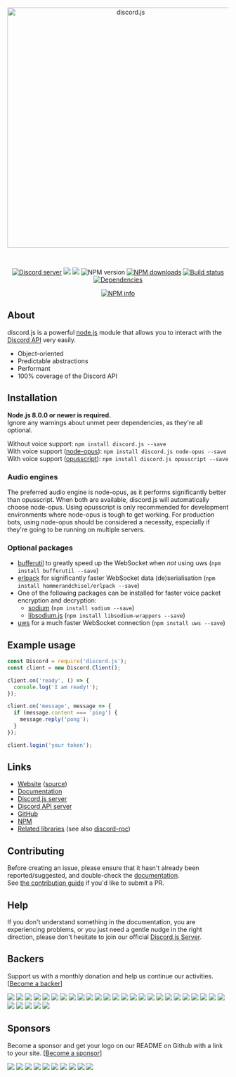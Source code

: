 <div align="center">
  <br />
  <p>
    <a href="https://discord.js.org"><img src="https://discord.js.org/static/logo.svg" width="546" alt="discord.js" /></a>
  </p>
  <br />
  <p>
    <a href="https://discord.gg/bRCvFy9"><img src="https://discordapp.com/api/guilds/222078108977594368/embed.png" alt="Discord server" /></a>
    <a href="https://www.npmjs.com/package/discordjs"><a href="#backers" alt="sponsors on Open Collective"><img src="https://opencollective.com/discord.js/backers/badge.svg" /></a> <a href="#sponsors" alt="Sponsors on Open Collective"><img src="https://opencollective.com/discordjs/sponsors/badge.svg" /></a> <img src="https://img.shields.io/npm/v/discord.js.svg?maxAge=3600" alt="NPM version" /></a>
    <a href="https://www.npmjs.com/package/discord.js"><img src="https://img.shields.io/npm/dt/discord.js.svg?maxAge=3600" alt="NPM downloads" /></a>
    <a href="https://travis-ci.org/hydrabolt/discord.js"><img src="https://travis-ci.org/hydrabolt/discord.js.svg" alt="Build status" /></a>
    <a href="https://david-dm.org/hydrabolt/discord.js"><img src="https://img.shields.io/david/hydrabolt/discord.js.svg?maxAge=3600" alt="Dependencies" /></a>
  </p>
  <p>
    <a href="https://nodei.co/npm/discord.js/"><img src="https://nodei.co/npm/discord.js.png?downloads=true&stars=true" alt="NPM info" /></a>
  </p>
</div>

## About
discord.js is a powerful [node.js](https://nodejs.org) module that allows you to interact with the
[Discord API](https://discordapp.com/developers/docs/intro) very easily.

- Object-oriented
- Predictable abstractions
- Performant
- 100% coverage of the Discord API

## Installation
**Node.js 8.0.0 or newer is required.**  
Ignore any warnings about unmet peer dependencies, as they're all optional.

Without voice support: `npm install discord.js --save`  
With voice support ([node-opus](https://www.npmjs.com/package/node-opus)): `npm install discord.js node-opus --save`  
With voice support ([opusscript](https://www.npmjs.com/package/opusscript)): `npm install discord.js opusscript --save`

### Audio engines
The preferred audio engine is node-opus, as it performs significantly better than opusscript. When both are available, discord.js will automatically choose node-opus.
Using opusscript is only recommended for development environments where node-opus is tough to get working.
For production bots, using node-opus should be considered a necessity, especially if they're going to be running on multiple servers.

### Optional packages
- [bufferutil](https://www.npmjs.com/package/bufferutil) to greatly speed up the WebSocket when *not* using uws (`npm install bufferutil --save`)
- [erlpack](https://github.com/hammerandchisel/erlpack) for significantly faster WebSocket data (de)serialisation (`npm install hammerandchisel/erlpack --save`)
- One of the following packages can be installed for faster voice packet encryption and decryption:
    - [sodium](https://www.npmjs.com/package/sodium) (`npm install sodium --save`)
    - [libsodium.js](https://www.npmjs.com/package/libsodium-wrappers) (`npm install libsodium-wrappers --save`)
- [uws](https://www.npmjs.com/package/uws) for a much faster WebSocket connection (`npm install uws --save`)

## Example usage
```js
const Discord = require('discord.js');
const client = new Discord.Client();

client.on('ready', () => {
  console.log('I am ready!');
});

client.on('message', message => {
  if (message.content === 'ping') {
    message.reply('pong');
  }
});

client.login('your token');
```

## Links
* [Website](https://discord.js.org/) ([source](https://github.com/hydrabolt/discord.js-site))
* [Documentation](https://discord.js.org/#/docs)
* [Discord.js server](https://discord.gg/bRCvFy9)
* [Discord API server](https://discord.gg/rV4BwdK)
* [GitHub](https://github.com/hydrabolt/discord.js)
* [NPM](https://www.npmjs.com/package/discord.js)
* [Related libraries](https://discordapi.com/unofficial/libs.html) (see also [discord-rpc](https://www.npmjs.com/package/discord-rpc))

## Contributing
Before creating an issue, please ensure that it hasn't already been reported/suggested, and double-check the
[documentation](https://discord.js.org/#/docs).  
See [the contribution guide](https://github.com/hydrabolt/discord.js/blob/master/.github/CONTRIBUTING.md) if you'd like to submit a PR.

## Help
If you don't understand something in the documentation, you are experiencing problems, or you just need a gentle
nudge in the right direction, please don't hesitate to join our official [Discord.js Server](https://discord.gg/bRCvFy9).


## Backers

Support us with a monthly donation and help us continue our activities. [[Become a backer](https://opencollective.com/discord.js#backer)]

<a href="https://opencollective.com/discordjs/backer/0/website" target="_blank"><img src="https://opencollective.com/discordjs/backer/0/avatar.svg"></a>
<a href="https://opencollective.com/discordjs/backer/1/website" target="_blank"><img src="https://opencollective.com/discordjs/backer/1/avatar.svg"></a>
<a href="https://opencollective.com/discordjs/backer/2/website" target="_blank"><img src="https://opencollective.com/discordjs/backer/2/avatar.svg"></a>
<a href="https://opencollective.com/discordjs/backer/3/website" target="_blank"><img src="https://opencollective.com/discordjs/backer/3/avatar.svg"></a>
<a href="https://opencollective.com/discordjs/backer/4/website" target="_blank"><img src="https://opencollective.com/discordjs/backer/4/avatar.svg"></a>
<a href="https://opencollective.com/discordjs/backer/5/website" target="_blank"><img src="https://opencollective.com/discordjs/backer/5/avatar.svg"></a>
<a href="https://opencollective.com/discordjs/backer/6/website" target="_blank"><img src="https://opencollective.com/discordjs/backer/6/avatar.svg"></a>
<a href="https://opencollective.com/discordjs/backer/7/website" target="_blank"><img src="https://opencollective.com/discordjs/backer/7/avatar.svg"></a>
<a href="https://opencollective.com/discordjs/backer/8/website" target="_blank"><img src="https://opencollective.com/discordjs/backer/8/avatar.svg"></a>
<a href="https://opencollective.com/discordjs/backer/9/website" target="_blank"><img src="https://opencollective.com/discordjs/backer/9/avatar.svg"></a>
<a href="https://opencollective.com/discordjs/backer/10/website" target="_blank"><img src="https://opencollective.com/discordjs/backer/10/avatar.svg"></a>
<a href="https://opencollective.com/discordjs/backer/11/website" target="_blank"><img src="https://opencollective.com/discordjs/backer/11/avatar.svg"></a>
<a href="https://opencollective.com/discordjs/backer/12/website" target="_blank"><img src="https://opencollective.com/discordjs/backer/12/avatar.svg"></a>
<a href="https://opencollective.com/discordjs/backer/13/website" target="_blank"><img src="https://opencollective.com/discordjs/backer/13/avatar.svg"></a>
<a href="https://opencollective.com/discordjs/backer/14/website" target="_blank"><img src="https://opencollective.com/discordjs/backer/14/avatar.svg"></a>
<a href="https://opencollective.com/discordjs/backer/15/website" target="_blank"><img src="https://opencollective.com/discordjs/backer/15/avatar.svg"></a>
<a href="https://opencollective.com/discordjs/backer/16/website" target="_blank"><img src="https://opencollective.com/discordjs/backer/16/avatar.svg"></a>
<a href="https://opencollective.com/discordjs/backer/17/website" target="_blank"><img src="https://opencollective.com/discordjs/backer/17/avatar.svg"></a>
<a href="https://opencollective.com/discordjs/backer/18/website" target="_blank"><img src="https://opencollective.com/discordjs/backer/18/avatar.svg"></a>
<a href="https://opencollective.com/discordjs/backer/19/website" target="_blank"><img src="https://opencollective.com/discordjs/backer/19/avatar.svg"></a>
<a href="https://opencollective.com/discordjs/backer/20/website" target="_blank"><img src="https://opencollective.com/discordjs/backer/20/avatar.svg"></a>
<a href="https://opencollective.com/discordjs/backer/21/website" target="_blank"><img src="https://opencollective.com/discordjs/backer/21/avatar.svg"></a>
<a href="https://opencollective.com/discordjs/backer/22/website" target="_blank"><img src="https://opencollective.com/discordjs/backer/22/avatar.svg"></a>
<a href="https://opencollective.com/discordjs/backer/23/website" target="_blank"><img src="https://opencollective.com/discordjs/backer/23/avatar.svg"></a>
<a href="https://opencollective.com/discordjs/backer/24/website" target="_blank"><img src="https://opencollective.com/discordjs/backer/24/avatar.svg"></a>
<a href="https://opencollective.com/discordjs/backer/25/website" target="_blank"><img src="https://opencollective.com/discordjs/backer/25/avatar.svg"></a>
<a href="https://opencollective.com/discordjs/backer/26/website" target="_blank"><img src="https://opencollective.com/discordjs/backer/26/avatar.svg"></a>
<a href="https://opencollective.com/discordjs/backer/27/website" target="_blank"><img src="https://opencollective.com/discordjs/backer/27/avatar.svg"></a>
<a href="https://opencollective.com/discordjs/backer/28/website" target="_blank"><img src="https://opencollective.com/discordjs/backer/28/avatar.svg"></a>
<a href="https://opencollective.com/discordjs/backer/29/website" target="_blank"><img src="https://opencollective.com/discordjs/backer/29/avatar.svg"></a>


## Sponsors

Become a sponsor and get your logo on our README on Github with a link to your site. [[Become a sponsor](https://opencollective.com/discord.js#sponsor)]

<a href="https://opencollective.com/discordjs/sponsor/0/website" target="_blank"><img src="https://opencollective.com/discordjs/sponsor/0/avatar.svg"></a>
<a href="https://opencollective.com/discordjs/sponsor/1/website" target="_blank"><img src="https://opencollective.com/discordjs/sponsor/1/avatar.svg"></a>
<a href="https://opencollective.com/discordjs/sponsor/2/website" target="_blank"><img src="https://opencollective.com/discordjs/sponsor/2/avatar.svg"></a>
<a href="https://opencollective.com/discordjs/sponsor/3/website" target="_blank"><img src="https://opencollective.com/discordjs/sponsor/3/avatar.svg"></a>
<a href="https://opencollective.com/discordjs/sponsor/4/website" target="_blank"><img src="https://opencollective.com/discordjs/sponsor/4/avatar.svg"></a>
<a href="https://opencollective.com/discordjs/sponsor/5/website" target="_blank"><img src="https://opencollective.com/discordjs/sponsor/5/avatar.svg"></a>
<a href="https://opencollective.com/discordjs/sponsor/6/website" target="_blank"><img src="https://opencollective.com/discordjs/sponsor/6/avatar.svg"></a>
<a href="https://opencollective.com/discordjs/sponsor/7/website" target="_blank"><img src="https://opencollective.com/discordjs/sponsor/7/avatar.svg"></a>
<a href="https://opencollective.com/discordjs/sponsor/8/website" target="_blank"><img src="https://opencollective.com/discordjs/sponsor/8/avatar.svg"></a>
<a href="https://opencollective.com/discordjs/sponsor/9/website" target="_blank"><img src="https://opencollective.com/discordjs/sponsor/9/avatar.svg"></a>

